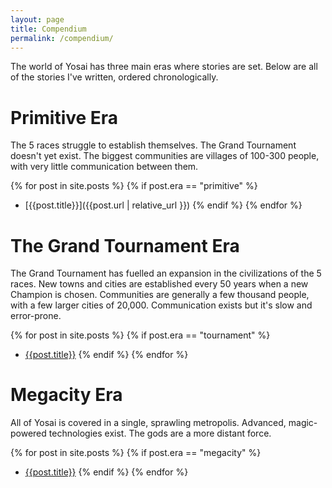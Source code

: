 ```yaml
---
layout: page
title: Compendium
permalink: /compendium/
---
```


The world of Yosai has three main eras where stories are set. Below are all of the stories I've written, ordered chronologically.

# Primitive Era
The 5 races struggle to establish themselves. The Grand Tournament doesn't yet exist. The biggest communities are villages of 100-300 people, with very little communication between them.

{% for post in site.posts %}
  {% if post.era == "primitive" %}
  - [{{post.title}}]({{post.url | relative_url }})
  {% endif %}
{% endfor %}


# The Grand Tournament Era
The Grand Tournament has fuelled an expansion in the civilizations of the 5 races. New towns and cities are established every 50 years when a new Champion is chosen. Communities are generally a few thousand people, with a few larger cities of 20,000. Communication exists but it's slow and error-prone.

{% for post in site.posts %}
  {% if post.era == "tournament" %}
  - [{{post.title}}]({{post.permalink}})
  {% endif %}
{% endfor %}

# Megacity Era
All of Yosai is covered in a single, sprawling metropolis. Advanced, magic-powered technologies exist. The gods are a more distant force.

{% for post in site.posts %}
  {% if post.era == "megacity" %}
  - [{{post.title}}]({{post.permalink}})
  {% endif %}
{% endfor %}